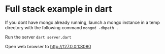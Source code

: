 # Full stack example in dart

If you dont have mongo already running, launch a mongo instance in a temp directory
with the following command `mongod -dbpath .`

Run the server `dart server.dart`

Open web browser to http://127.0.0.1:8080